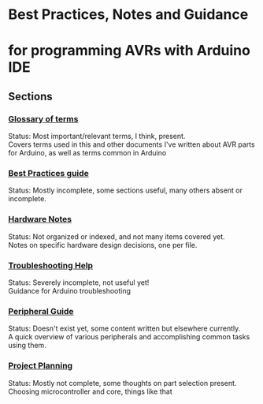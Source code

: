 # Best Practices, Notes and Guidance
# for programming AVRs with Arduino IDE


## Sections
### [Glossary of terms](Glossary.md)
Status: Most important/relevant terms, I think, present.  
Covers terms used in this and other documents I've written about AVR parts for Arduino, as well as terms common in Arduino
### [Best Practices guide](BestPractices.md)
Status: Mostly incomplete, some sections useful, many others absent or incomplete. 
### [Hardware Notes](HardwareNotes/)
Status: Not organized or indexed, and not many items covered yet.  
Notes on specific hardware design decisions, one per file.
### [Troubleshooting Help](Troubleshooting/)
Status: Severely incomplete, not useful yet!  
Guidance for Arduino troubleshooting
### [Peripheral Guide](Peripherals/)
Status: Doesn't exist yet, some content written but elsewhere currently.  
A quick overview of various peripherals and accomplishing common tasks using them.
### [Project Planning](ProjectPlanning/)
Status: Mostly not complete, some thoughts on part selection present.  
Choosing microcontroller and core, things like that
